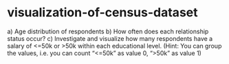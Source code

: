 # visualization-of-census-dataset
a)  Age distribution of respondents  b) How often does each relationship status occur?  c)  Investigate and visualize how many respondents have a salary of &lt;=50k or >50k within each  educational level. (Hint: You can group the values, i.e. you can count “&lt;=50k” as value 0,  “>50k” as value 1)
